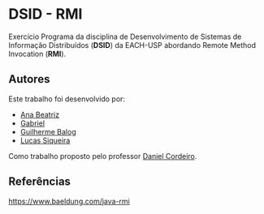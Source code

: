 # DSID - RMI

Exercício Programa da disciplina de Desenvolvimento de Sistemas de Informação Distribuídos (**DSID**) da EACH-USP abordando Remote Method Invocation (**RMI**).

## Autores

Este trabalho foi desenvolvido por:

- [Ana Beatriz](https://github.com/anabcuelbas)
- [Gabriel](https://github.com/gmichelassi)
- [Guilherme Balog](https://github.com/GuilhermeBalog)
- [Lucas Siqueira](https://github.com/Siqs)

Como trabalho proposto pelo professor [Daniel Cordeiro](http://www.each.usp.br/dc/).

## Referências

https://www.baeldung.com/java-rmi
